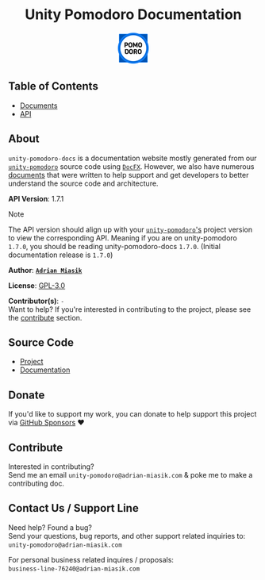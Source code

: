 <h1 align="center">Unity Pomodoro Documentation</h1>

<p align="center">
  <img src="images/logo.png" width="64">
</p>

## Table of Contents
- [Documents](documents/home.md)
- [API](api/index.md)

## About
`unity-pomodoro-docs` is a documentation website mostly generated from our [`unity-pomodoro`](https://github.com/adrian-miasik/unity-pomodoro) source code using [`DocFX`](https://github.com/dotnet/docfx).
However, we also have numerous [documents](documents/home.md) that were written to help support and get developers to better understand the source code and architecture.

**API Version**: 1.7.1

> [!NOTE]
> The API version should align up with your [`unity-pomodoro`'s](https://github.com/adrian-miasik/unity-pomodoro) project version to view the corresponding API.
> Meaning if you are on unity-pomodoro `1.7.0`, you should be reading unity-pomodoro-docs `1.7.0`. (Initial documentation release is `1.7.0`)

**Author**:  **[`Adrian Miasik`](https://adrian-miasik.com)**

**License**: [GPL-3.0](https://github.com/adrian-miasik/unity-pomodoro-docs/blob/develop/LICENSE)

**Contributor(s)**: `-`  
Want to help? If you're interested in contributing to the project, please see the <a href="#contribute">contribute</a> section.

## Source Code
- [Project](https://github.com/adrian-miasik/unity-pomodoro)
- [Documentation](https://github.com/adrian-miasik/unity-pomodoro-docs)

## Donate
If you'd like to support my work, you can donate to help support this project via [GitHub Sponsors](https://github.com/sponsors/adrian-miasik) ❤️

## Contribute
Interested in contributing?  
Send me an email `unity-pomodoro@adrian-miasik.com` & poke me to make a contributing doc.

## Contact Us / Support Line
Need help?  Found a bug?  
Send your questions, bug reports, and other support related inquiries to:  
`unity-pomodoro@adrian-miasik.com`

For personal business related inquires / proposals:  
`business-line-76240@adrian-miasik.com`
